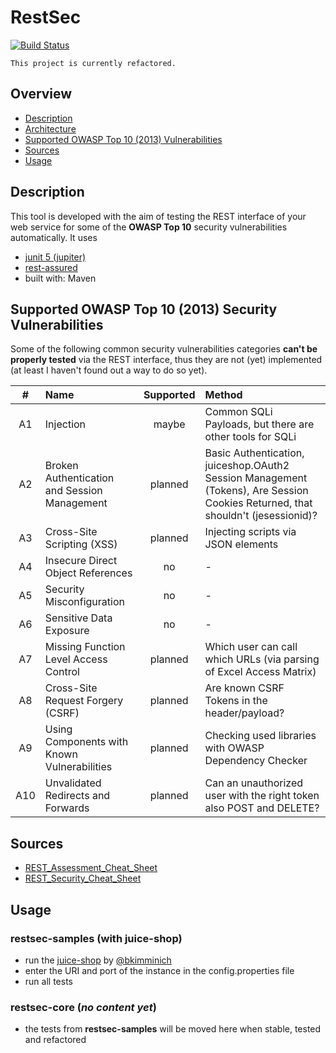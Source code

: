 # RestSec

[![Build Status](https://travis-ci.org/apox64/RestSec.svg?branch=development)](https://travis-ci.org/apox64/RestSec)

`This project is currently refactored.`

## Overview
- [Description](#Description)
- [Architecture](restsec-architecture-2.png)
- [Supported OWASP Top 10 (2013) Vulnerabilities](#Supported_Vulnerabilities)
- [Sources](#Sources)
- [Usage](#Usage)


## Description <a name="Description"></a>

This tool is developed with the aim of testing the REST interface of your web service for some of the __OWASP Top 10__ security vulnerabilities automatically. It uses
- [junit 5 (jupiter)](https://github.com/junit-team/junit5)
- [rest-assured](https://github.com/rest-assured/rest-assured)
- built with: Maven

## Supported OWASP Top 10 (2013) Security Vulnerabilities <a name="Supported_Vulnerabilities"></a>

Some of the following common security vulnerabilities categories __can't be properly tested__ via the REST interface, thus they are not (yet) implemented (at least I haven't found out a way to do so yet).

| # | Name | Supported | Method |
|:---:|:---|:---:|:---|
|A1|Injection|maybe|Common SQLi Payloads, but there are other tools for SQLi|
|A2|Broken Authentication and Session Management|planned|Basic Authentication, juiceshop.OAuth2 Session Management (Tokens), Are Session Cookies Returned, that shouldn't (jesessionid)?|
|A3|Cross-Site Scripting (XSS)|planned|Injecting scripts via JSON elements|
|A4|Insecure Direct Object References|no|-|
|A5|Security Misconfiguration|no|-|
|A6|Sensitive Data Exposure|no|-|
|A7|Missing Function Level Access Control|planned|Which user can call which URLs (via parsing of Excel Access Matrix)
|A8|Cross-Site Request Forgery (CSRF)|planned|Are known CSRF Tokens in the header/payload?|
|A9|Using Components with Known Vulnerabilities|planned|Checking used libraries with OWASP Dependency Checker|
|A10|Unvalidated Redirects and Forwards|planned|Can an unauthorized user with the right token also POST and DELETE?|

## Sources <a name="Sources"></a>
- [REST_Assessment_Cheat_Sheet](https://www.owasp.org/index.php/REST_Assessment_Cheat_Sheet)
- [REST_Security_Cheat_Sheet](https://www.owasp.org/index.php/REST_Security_Cheat_Sheet)

## Usage <a name="Usage"></a>

### restsec-samples (with juice-shop) <a name="restsec-samples"></a>
- run the [juice-shop](https://github.com/bkimminich/juice-shop) by [@bkimminich](https://github.com/bkimminich)
- enter the URI and port of the instance in the config.properties file
- run all tests

### restsec-core (*no content yet*) <a name="restsec-core"></a>
- the tests from __restsec-samples__ will be moved here when stable, tested and refactored
